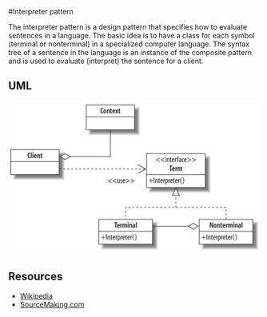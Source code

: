 #Interpreter pattern

The interpreter pattern is a design pattern that specifies how to evaluate sentences in a language. 
The basic idea is to have a class for each symbol (terminal or nonterminal) in a specialized computer language. 
The syntax tree of a sentence in the language is an instance of the composite pattern and is used to evaluate (interpret) the sentence for a client.

## UML

![Alt text](../../uml/interpreter.jpg)

## Resources

- [Wikipedia](https://en.wikipedia.org/wiki/Interpreter_pattern)
- [SourceMaking.com](https://sourcemaking.com/design_patterns/interpreter)
